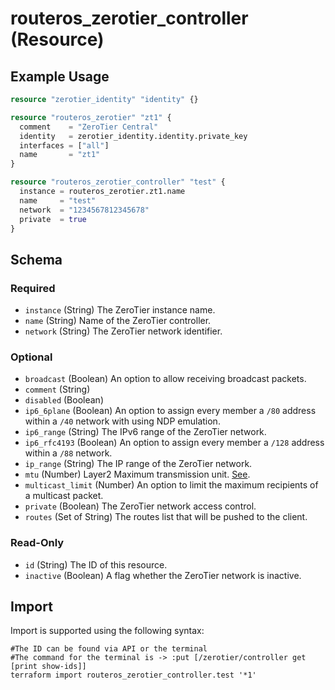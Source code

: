 # routeros_zerotier_controller (Resource)


## Example Usage
```terraform
resource "zerotier_identity" "identity" {}

resource "routeros_zerotier" "zt1" {
  comment    = "ZeroTier Central"
  identity   = zerotier_identity.identity.private_key
  interfaces = ["all"]
  name       = "zt1"
}

resource "routeros_zerotier_controller" "test" {
  instance = routeros_zerotier.zt1.name
  name     = "test"
  network  = "1234567812345678"
  private  = true
}
```

<!-- schema generated by tfplugindocs -->
## Schema

### Required

- `instance` (String) The ZeroTier instance name.
- `name` (String) Name of the ZeroTier controller.
- `network` (String) The ZeroTier network identifier.

### Optional

- `broadcast` (Boolean) An option to allow receiving broadcast packets.
- `comment` (String)
- `disabled` (Boolean)
- `ip6_6plane` (Boolean) An option to assign every member a `/80` address within a `/40` network with using NDP emulation.
- `ip6_range` (String) The IPv6 range of the ZeroTier network.
- `ip6_rfc4193` (Boolean) An option to assign every member a `/128` address within a `/88` network.
- `ip_range` (String) The IP range of the ZeroTier network.
- `mtu` (Number) Layer2 Maximum transmission unit. [See](https://wiki.mikrotik.com/wiki/Maximum_Transmission_Unit_on_RouterBoards).
- `multicast_limit` (Number) An option to limit the maximum recipients of a multicast packet.
- `private` (Boolean) The ZeroTier network access control.
- `routes` (Set of String) The routes list that will be pushed to the client.

### Read-Only

- `id` (String) The ID of this resource.
- `inactive` (Boolean) A flag whether the ZeroTier network is inactive.

## Import
Import is supported using the following syntax:
```shell
#The ID can be found via API or the terminal
#The command for the terminal is -> :put [/zerotier/controller get [print show-ids]]
terraform import routeros_zerotier_controller.test '*1'
```
